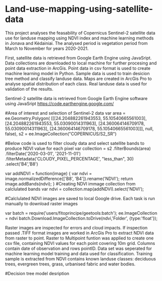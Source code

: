 # Land-use-mapping-using-satellite-data
This project analyses the feasability of Copernicus Sentinel-2 satellite data use for landuse mapping using NDVI index and machine learning methods in Jonava and Kėdainiai. The analysed period is vegetation period from March to November for years 2020-2021. 

First, satellite data is retrieved from Google Earth Engine using JavaSript. Data collections are downloaded to local machine for further procesing and point data extraction in ArcGis. Point data in csv format is used to create machine learning model in Python. Sample data is used to train desicion tree method and classify landuse data. Maps are created in ArcGis Pro to analyse spatial distribution of each class. Real landuse data is used for validation of the results. 

Sentinel-2 satellite data is retrieved from Google Earth Engine software using JavaSript https://code.earthengine.google.com/ 

#Area of interest and selection of Sentinel-2 data
var area = 
ee.Geometry.Polygon(
        [[[24.204882261943553, 55.10540665561003],
          [24.204882261943553, 55.03090014311963],
          [24.360064146709178, 55.03090014311963],
          [24.360064146709178, 55.10540665561003]]], null, false),
    s2 = ee.ImageCollection("COPERNICUS/S2_SR")

#Below code is used to filter cloudy data and select satellite bands to produce NDVI value for each pixel
var collection = s2
  .filterBounds(area)
  .filterDate('2020-03-01', '2021-11-01')
  .filterMetadata('CLOUDY_PIXEL_PERCENTAGE', "less_than", 30)
  .select('B4','B8')   

  var addNDVI = function(image) {
  var ndvi = image.normalizedDifference(['B8', 'B4']).rename('NDVI');
  return image.addBands(ndvi);
}
#Creating NDVI immage collection from calclulated bands 
var ndvi = collection.map(addNDVI).select('NDVI');

#Calclulated NDVI images are saved to local Google drive. Each task is run manually to download raster images

var batch = require('users/fitoprincipe/geetools:batch'); 
ee.ImageCollection = ndvi
batch.Download.ImageCollection.toDrive(ndvi,'Folder',
{type:'float'}); 

Raster images are inspected for errors and cloud impacts. If inspection passed .TIFF format images are worked in ArcGis Pro to extract NDVI data from raster to point. Raster to Multipoint funtion was applied to create one csv file, containing NDVI values for each point covering 10m grid. Columns contain date of observation and rows pointID. Data set was seperated for machine learning model training and data used for classification. Training sample is extracted from NDVI contains known landuse classes: deciduous trees, evergreen trees, grass, urbanised fabric and water bodies. 

#Decision tree model desription 





